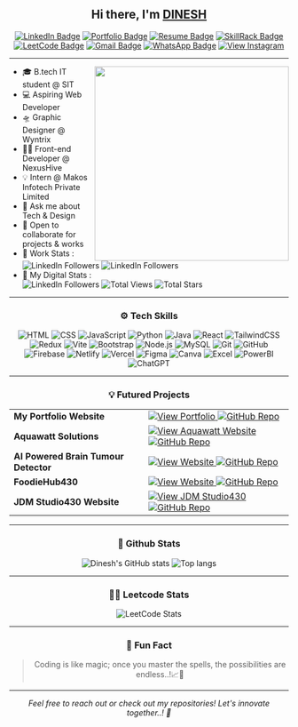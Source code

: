 <h2 align="center"> Hi there, I'm <a href="https://www.linkedin.com/in/m-dinesh-d30/">DINESH</a> </h2>
<div align="center">
  
[![LinkedIn Badge](https://img.shields.io/badge/-LinkedIn-0e76a8?style=flat&logo=linkedin&logoColor=white)](https://www.linkedin.com/in/m-dinesh-jdm430d07/)
[![Portfolio Badge](https://img.shields.io/badge/-Portfolio-1abc9c?style=flat&logo=google-chrome&logoColor=white)](https://m-dinesh-30.web.app/)
[![Resume Badge](https://img.shields.io/badge/-Resume-34495e?style=flat&logo=adobe-acrobat-reader&logoColor=white)](https://github.com/dineshit27/dineshit27/raw/main/Dinesh_Resume1.pdf)
[![SkillRack Badge](https://img.shields.io/badge/-SkillRack-blue?style=flat&logo=codeforces&logoColor=white)](https://www.skillrack.com/faces/resume.xhtml?id=444147&key=Skillrackresume430) 
[![LeetCode Badge](https://img.shields.io/badge/-LeetCode-FFA116?style=flat&logo=leetcode&logoColor=black)](https://leetcode.com/u/Dinesh_coder30/)
[![Gmail Badge](https://img.shields.io/badge/-Mail-red?style=flat&logo=gmail&logoColor=white)](mailto:m.dinesh.it27@gmail.com)
[![WhatsApp Badge](https://img.shields.io/badge/-WhatsApp-25D366?style=flat&logo=whatsapp&logoColor=white)](https://wa.me/918122129450)
<a href="https://www.instagram.com/_dinx_pvt_430/">
  <img src="https://img.shields.io/badge/-Instagram-E4405F?style=flat&logo=instagram&logoColor=white" alt="View Instagram">
</a>
</div>

-----------------------------------------------------------

<img src="https://raw.githubusercontent.com/sanjay-kv/sanjay-kv/main/Assets/illustration.png" min-width="300px" max-width="300px" width="350px" align="right">

- 🎓 B.tech IT student @ SIT
- 💻 Aspiring Web Developer
- 🛸 Graphic Designer @ Wyntrix
- 👨‍💻 Front-end Developer @ NexusHive
- 💡 Intern @ Makos Infotech Private Limited
- 💬 Ask me about Tech & Design
- 🤝 Open to collaborate for projects & works
- 📑 Work Stats :<br>![LinkedIn Followers](https://img.shields.io/badge/Projects-25-blue?logo=linkedin) ![LinkedIn Followers](https://img.shields.io/badge/Client_Satisfied-78%25-blue?logo=linkedin)
- 🤖 My Digital Stats :<br>![LinkedIn Followers](https://img.shields.io/badge/LinkedIn_Followers-7k+-blue?logo=linkedin) ![Total Views](https://img.shields.io/badge/Viewers-5k+-blue?logo=github) ![Total Stars](https://img.shields.io/badge/Stars-500-blue?logo=github)
<hr>


<div align="center">
  <h3>⚙️ Tech Skills</h3>
  
![HTML](https://img.shields.io/badge/-HTML5-E34F26?logo=html5&logoColor=white)  ![CSS](https://img.shields.io/badge/-CSS3-1572B6?logo=css3&logoColor=white)  ![JavaScript](https://img.shields.io/badge/-JavaScript-F7DF1E?logo=javascript&logoColor=black)  ![Python](https://img.shields.io/badge/-Python-3776AB?logo=python&logoColor=white)  ![Java](https://img.shields.io/badge/-Java-007396?logo=java&logoColor=white)  ![React](https://img.shields.io/badge/-React-61DAFB?logo=react&logoColor=black)  ![TailwindCSS](https://img.shields.io/badge/-Tailwind_CSS-38B2AC?logo=tailwindcss&logoColor=white)  ![Redux](https://img.shields.io/badge/-Redux-764ABC?logo=redux&logoColor=white)  ![Vite](https://img.shields.io/badge/-Vite-646CFF?logo=vite&logoColor=white) ![Bootstrap](https://img.shields.io/badge/-Bootstrap-7952B3?logo=bootstrap&logoColor=white)  ![Node.js](https://img.shields.io/badge/-Node.js-339933?logo=node.js&logoColor=white)  ![MySQL](https://img.shields.io/badge/-MySQL-4479A1?logo=mysql&logoColor=white)  ![Git](https://img.shields.io/badge/-Git-F05032?logo=git&logoColor=white)  ![GitHub](https://img.shields.io/badge/-GitHub-181717?logo=github&logoColor=white)  ![Firebase](https://img.shields.io/badge/-Firebase-FFCA28?logo=firebase&logoColor=black)  ![Netlify](https://img.shields.io/badge/-Netlify-00C7B7?logo=netlify&logoColor=white)  ![Vercel](https://img.shields.io/badge/-Vercel-000000?logo=vercel&logoColor=white)  ![Figma](https://img.shields.io/badge/-Figma-F24E1E?logo=figma&logoColor=white)  ![Canva](https://img.shields.io/badge/-Canva-00C4CC?logo=canva&logoColor=white)  ![Excel](https://img.shields.io/badge/-Excel-217346?logo=microsoft-excel&logoColor=white)  ![PowerBI](https://img.shields.io/badge/-PowerBI-F2C811?logo=powerbi&logoColor=black)  ![ChatGPT](https://img.shields.io/badge/-ChatGPT-00A67E?logo=openai&logoColor=white)

<hr>

<div align="center">
  <h3>💡 Futured Projects</h3>
<table align="center">
  <tr>
    <td><strong>My Portfolio Website</strong></td>
    <td>
      <a href="https://m-dinesh-30.web.app/">
        <img src="https://img.shields.io/badge/VIEW DEMO-blue?style=flat&logo=google-chrome&logoColor=white" alt="View Portfolio">
      </a>
      <a href="https://github.com/dineshit27/portfolio-web-pvt">
        <img src="https://img.shields.io/badge/REPOSITORY-red?style=flat&logo=github&logoColor=white" alt="GitHub Repo">
      </a>
    </td>
  </tr>

  <tr>
    <td><strong>Aquawatt Solutions</strong></td>
    <td>
      <a href="https://aquawatt-org.web.app/">
        <img src="https://img.shields.io/badge/LIVE DEMO-blue?style=flat&logo=google-chrome&logoColor=white" alt="View Aquawatt Website">
      </a>
      <a href="https://github.com/dineshit27/aquawatt-org">
        <img src="https://img.shields.io/badge/REPOSITORY-red?style=flat&logo=github&logoColor=white" alt="GitHub Repo">
      </a>
    </td>
  </tr>

  <tr>
    <td><strong>AI Powered Brain Tumour Detector</strong></td>
    <td>
      <a href="https://tumour-spotter-ai.lovable.app/">
        <img src="https://img.shields.io/badge/LIVE DEMO-blue?style=flat&logo=google-chrome&logoColor=white" alt="View Website">
      </a>
      <a href="https://github.com/dineshit27/tumour-spotter-ai">
        <img src="https://img.shields.io/badge/REPOSITORY-red?style=flat&logo=github&logoColor=white" alt="GitHub Repo">
      </a>
    </td>
  </tr>

  <tr>
    <td><strong>FoodieHub430</strong></td>
    <td>
      <a href="https://foodie-hub430.netlify.app/about_us">
        <img src="https://img.shields.io/badge/LIVE DEMO-blue?style=flat&logo=google-chrome&logoColor=white" alt="View Website">
      </a>
      <a href="https://github.com/dineshit27/FoodieHub430">
        <img src="https://img.shields.io/badge/REPOSITORY-red?style=flat&logo=github&logoColor=white" alt="GitHub Repo">
      </a>
    </td>
  </tr>

  <tr>
    <td><strong>JDM Studio430 Website</strong></td>
    <td>
      <a href="https://jdm-studio430.netlify.app/">
        <img src="https://img.shields.io/badge/LIVE DEMO-blue?style=flat&logo=google-chrome&logoColor=white" alt="View JDM Studio430">
      </a>
      <a href="https://github.com/dineshit27/jdm-studio430-website">
        <img src="https://img.shields.io/badge/REPOSITORY-red?style=flat&logo=github&logoColor=white" alt="GitHub Repo">
      </a>
    </td>
  </tr>
</table>


<hr>

<div align="center">
  <h3>🤖 Github Stats</h3>
  
![Dinesh's GitHub stats](https://github-readme-stats.vercel.app/api?username=dineshit27&theme)
<img alt="Top langs" src="https://github-readme-stats.vercel.app/api/top-langs/?username=dineshit27&layout=compact&&langs_count=8"/>

<hr>

<div align="center">
  <h3>👨‍💻 Leetcode Stats</h3>

<p align="center">
  <img src="https://leetcard.jacoblin.cool/Dinesh_coder30?theme=dark&font=source_code_pro&ext=heatmap" alt="LeetCode Stats">
</p>

<hr>

<div align="center">
  <h3>💬 Fun Fact</h3>

> Coding is like magic; once you master the spells, the possibilities are endless..!📈🌟

---

<div align="center">
  <em>Feel free to reach out or check out my repositories! Let's innovate together..! 🚀</em>
</div>
